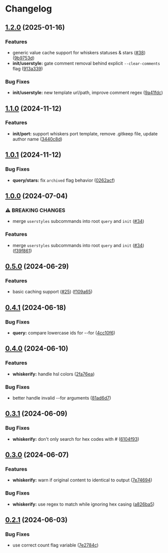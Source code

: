 # Changelog

## [1.2.0](https://github.com/uncenter/purr/compare/v1.1.0...v1.2.0) (2025-01-16)


### Features

* generic value cache support for whiskers statuses & stars ([#38](https://github.com/uncenter/purr/issues/38)) ([9b9753d](https://github.com/uncenter/purr/commit/9b9753dde5e6aa0e0801db21b97bdb3f1ca84e4f))
* **init/userstyle:** gate comment removal behind explicit `--clear-comments` flag ([913a339](https://github.com/uncenter/purr/commit/913a3391eb3f8930aa058d4c3db9ee2ee738e4ee))


### Bug Fixes

* **init/userstyle:** new template url/path, improve comment regex ([9a41fdc](https://github.com/uncenter/purr/commit/9a41fdcc87be6a7da060e9e60605127411ab90bd))

## [1.1.0](https://github.com/uncenter/purr/compare/v1.0.1...v1.1.0) (2024-11-12)


### Features

* **init/port:** support whiskers port template, remove .gitkeep file, update author name ([3440c8d](https://github.com/uncenter/purr/commit/3440c8d0c514e2b1d54f6225b519f3103cc38fda))

## [1.0.1](https://github.com/uncenter/purr/compare/v1.0.0...v1.0.1) (2024-11-12)


### Bug Fixes

* **query/stars:** fix `archived` flag behavior ([0262acf](https://github.com/uncenter/purr/commit/0262acf05b467b5d950c1930c2f5dfb2bb381b99))

## [1.0.0](https://github.com/uncenter/purr/compare/v0.5.0...v1.0.0) (2024-07-04)


### ⚠ BREAKING CHANGES

* merge `userstyles` subcommands into root `query` and `init` ([#34](https://github.com/uncenter/purr/issues/34))

### Features

* merge `userstyles` subcommands into root `query` and `init` ([#34](https://github.com/uncenter/purr/issues/34)) ([f39f861](https://github.com/uncenter/purr/commit/f39f8613445bdddc44c44abdfa71ab0b1533ef67))

## [0.5.0](https://github.com/uncenter/purr/compare/v0.4.1...v0.5.0) (2024-06-29)


### Features

* basic caching support ([#25](https://github.com/uncenter/purr/issues/25)) ([f109a65](https://github.com/uncenter/purr/commit/f109a65c3faf3a713bb1e723d0e650ff029f947c))

## [0.4.1](https://github.com/uncenter/purr/compare/v0.4.0...v0.4.1) (2024-06-18)


### Bug Fixes

* **query:** compare lowercase ids for --for ([4cc10f6](https://github.com/uncenter/purr/commit/4cc10f6c8b851a50d77e08a302240287becc2d86))

## [0.4.0](https://github.com/uncenter/purr/compare/v0.3.1...v0.4.0) (2024-06-10)


### Features

* **whiskerify:** handle hsl colors ([2fa76ea](https://github.com/uncenter/purr/commit/2fa76ea44c64dbb8c48e1e96f6b437dbd8e0fe90))


### Bug Fixes

* better handle invalid --for arguments ([81ad6d7](https://github.com/uncenter/purr/commit/81ad6d75de8e468cd1e053cf7e36a98e1c66859a))

## [0.3.1](https://github.com/uncenter/purr/compare/v0.3.0...v0.3.1) (2024-06-09)


### Bug Fixes

* **whiskerify:** don't only search for hex codes with # ([6104f93](https://github.com/uncenter/purr/commit/6104f933fba836ad026506362b8b44cd71c5a797))

## [0.3.0](https://github.com/uncenter/purr/compare/v0.2.1...v0.3.0) (2024-06-07)


### Features

* **whiskerify:** warn if original content to identical to output ([7e74694](https://github.com/uncenter/purr/commit/7e74694e78bb4d6a24e73608e268078f40b3df27))


### Bug Fixes

* **whiskerify:** use regex to match while ignoring hex casing ([a826ba5](https://github.com/uncenter/purr/commit/a826ba569fae27886a29e4ce1b2d2565e012739d))

## [0.2.1](https://github.com/uncenter/purr/compare/v0.2.0...v0.2.1) (2024-06-03)


### Bug Fixes

* use correct count flag variable ([7e2784c](https://github.com/uncenter/purr/commit/7e2784c79974ffe936b8d0f1180823bd87c36742))
